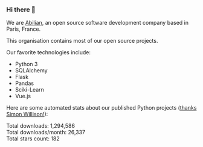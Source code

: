 ### Hi there 👋

We are [Abilian](https://abilian.com/), an open source software development company based in Paris, France.

This organisation contains most of our open source projects.

Our favorite technologies include:

- Python 3
- SQLAlchemy
- Flask
- Pandas
- Sciki-Learn
- Vue.js

Here are some automated stats about our published Python projects
([thanks Simon Willison!][sw-post]):

<!--marker-->
Total downloads: 1,294,586<br>
Total downloads/month: 26,337<br>
Total stars count: 182
<!--end-->

[sw-post]: https://simonwillison.net/2020/Jul/10/self-updating-profile-readme/